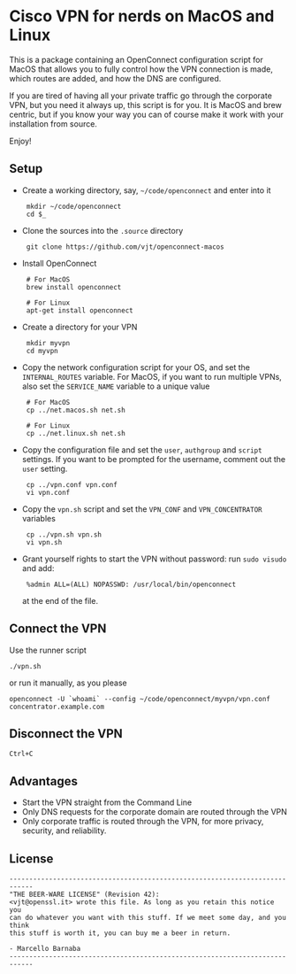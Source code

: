 # Cisco VPN for nerds on MacOS and Linux

This is a package containing an OpenConnect configuration script for MacOS
that allows you to fully control how the VPN connection is made, which routes
are added, and how the DNS are configured.

If you are tired of having all your private traffic go through the corporate
VPN, but you need it always up, this script is for you. It is MacOS and brew
centric, but if you know your way you can of course make it work with your
installation from source.

Enjoy!

## Setup

 * Create a working directory, say, `~/code/openconnect` and enter into it

        mkdir ~/code/openconnect
        cd $_

 * Clone the sources into the `.source` directory

        git clone https://github.com/vjt/openconnect-macos

 * Install OpenConnect

        # For MacOS
        brew install openconnect

        # For Linux
        apt-get install openconnect

 * Create a directory for your VPN

        mkdir myvpn
        cd myvpn

 * Copy the network configuration script for your OS, and set the `INTERNAL_ROUTES` variable. For MacOS, if you want to run multiple VPNs, also set the `SERVICE_NAME` variable to a unique value

        # For MacOS
        cp ../net.macos.sh net.sh

        # For Linux
        cp ../net.linux.sh net.sh

 * Copy the configuration file and set the `user`, `authgroup` and `script` settings. If you want to be prompted for the username, comment out the `user` setting.

        cp ../vpn.conf vpn.conf
        vi vpn.conf

 * Copy the `vpn.sh` script and set the `VPN_CONF` and `VPN_CONCENTRATOR` variables

        cp ../vpn.sh vpn.sh
        vi vpn.sh

 * Grant yourself rights to start the VPN without password: run `sudo visudo` and add:

        %admin ALL=(ALL) NOPASSWD: /usr/local/bin/openconnect

   at the end of the file.


## Connect the VPN

Use the runner script

    ./vpn.sh

or run it manually, as you please

    openconnect -U `whoami` --config ~/code/openconnect/myvpn/vpn.conf concentrator.example.com

## Disconnect the VPN

    Ctrl+C

## Advantages

 * Start the VPN straight from the Command Line
 * Only DNS requests for the corporate domain are routed through the VPN
 * Only corporate traffic is routed through the VPN, for more privacy, security, and reliability.

## License

    ----------------------------------------------------------------------------
    "THE BEER-WARE LICENSE" (Revision 42):
    <vjt@openssl.it> wrote this file. As long as you retain this notice you
    can do whatever you want with this stuff. If we meet some day, and you think
    this stuff is worth it, you can buy me a beer in return.

    - Marcello Barnaba
    ----------------------------------------------------------------------------
